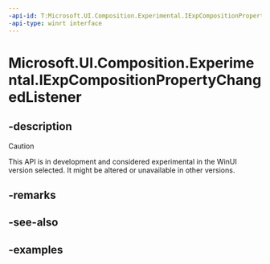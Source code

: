 ```yaml
---
-api-id: T:Microsoft.UI.Composition.Experimental.IExpCompositionPropertyChangedListener
-api-type: winrt interface
---
```


# Microsoft.UI.Composition.Experimental.IExpCompositionPropertyChangedListener

<!--
public interface IExpCompositionPropertyChangedListener
-->


## -description

> [!CAUTION]
> This API is in development and considered experimental in the WinUI version selected. It might be altered or unavailable in other versions.

## -remarks

## -see-also

## -examples


